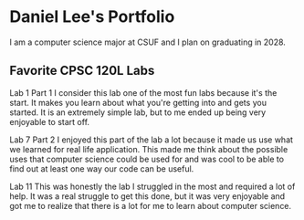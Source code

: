 
# Daniel Lee's Portfolio

I am a computer science major at CSUF and I plan on graduating in 2028.

## Favorite CPSC 120L Labs

Lab 1 Part 1
I consider this lab one of the most fun labs because it's the start. It makes you learn about what you're getting into and gets you started. It is an extremely simple lab, but to me ended up being very enjoyable to start off.

Lab 7 Part 2
I enjoyed this part of the lab a lot because it made us use what we learned for real life application. This made me think about the possible uses that computer science could be used for and was cool to be able to find out at least one way our code can be useful.

Lab 11
This was honestly the lab I struggled in the most and required a lot of help. It was a real struggle to get this done, but it was very enjoyable and got me to realize that there is a lot for me to learn about computer science.